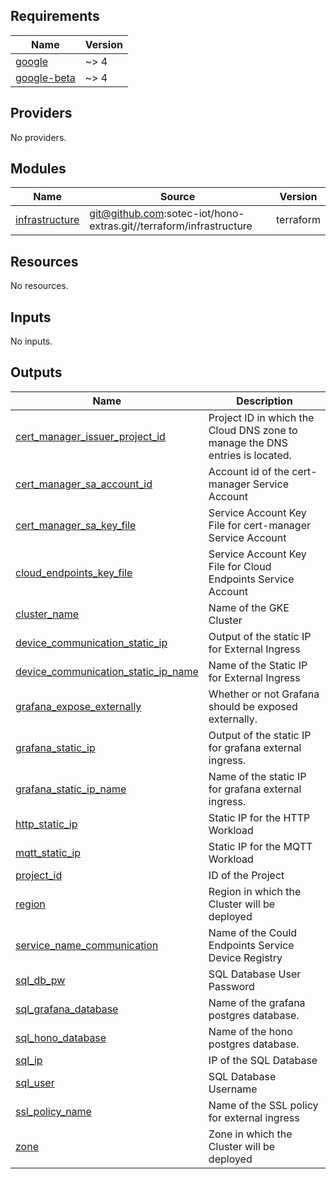 ## Requirements

| Name | Version |
|------|---------|
| <a name="requirement_google"></a> [google](#requirement\_google) | ~> 4 |
| <a name="requirement_google-beta"></a> [google-beta](#requirement\_google-beta) | ~> 4 |

## Providers

No providers.

## Modules

| Name | Source | Version |
|------|--------|---------|
| <a name="module_infrastructure"></a> [infrastructure](#module\_infrastructure) | git@github.com:sotec-iot/hono-extras.git//terraform/infrastructure | terraform |

## Resources

No resources.

## Inputs

No inputs.

## Outputs

| Name | Description |
|------|-------------|
| <a name="output_cert_manager_issuer_project_id"></a> [cert\_manager\_issuer\_project\_id](#output\_cert\_manager\_issuer\_project\_id) | Project ID in which the Cloud DNS zone to manage the DNS entries is located. |
| <a name="output_cert_manager_sa_account_id"></a> [cert\_manager\_sa\_account\_id](#output\_cert\_manager\_sa\_account\_id) | Account id of the cert-manager Service Account |
| <a name="output_cert_manager_sa_key_file"></a> [cert\_manager\_sa\_key\_file](#output\_cert\_manager\_sa\_key\_file) | Service Account Key File for cert-manager Service Account |
| <a name="output_cloud_endpoints_key_file"></a> [cloud\_endpoints\_key\_file](#output\_cloud\_endpoints\_key\_file) | Service Account Key File for Cloud Endpoints Service Account |
| <a name="output_cluster_name"></a> [cluster\_name](#output\_cluster\_name) | Name of the GKE Cluster |
| <a name="output_device_communication_static_ip"></a> [device\_communication\_static\_ip](#output\_device\_communication\_static\_ip) | Output of the static IP for External Ingress |
| <a name="output_device_communication_static_ip_name"></a> [device\_communication\_static\_ip\_name](#output\_device\_communication\_static\_ip\_name) | Name of the Static IP for External Ingress |
| <a name="output_grafana_expose_externally"></a> [grafana\_expose\_externally](#output\_grafana\_expose\_externally) | Whether or not Grafana should be exposed externally. |
| <a name="output_grafana_static_ip"></a> [grafana\_static\_ip](#output\_grafana\_static\_ip) | Output of the static IP for grafana external ingress. |
| <a name="output_grafana_static_ip_name"></a> [grafana\_static\_ip\_name](#output\_grafana\_static\_ip\_name) | Name of the static IP for grafana external ingress. |
| <a name="output_http_static_ip"></a> [http\_static\_ip](#output\_http\_static\_ip) | Static IP for the HTTP Workload |
| <a name="output_mqtt_static_ip"></a> [mqtt\_static\_ip](#output\_mqtt\_static\_ip) | Static IP for the MQTT Workload |
| <a name="output_project_id"></a> [project\_id](#output\_project\_id) | ID of the Project |
| <a name="output_region"></a> [region](#output\_region) | Region in which the Cluster will be deployed |
| <a name="output_service_name_communication"></a> [service\_name\_communication](#output\_service\_name\_communication) | Name of the Could Endpoints Service Device Registry |
| <a name="output_sql_db_pw"></a> [sql\_db\_pw](#output\_sql\_db\_pw) | SQL Database User Password |
| <a name="output_sql_grafana_database"></a> [sql\_grafana\_database](#output\_sql\_grafana\_database) | Name of the grafana postgres database. |
| <a name="output_sql_hono_database"></a> [sql\_hono\_database](#output\_sql\_hono\_database) | Name of the hono postgres database. |
| <a name="output_sql_ip"></a> [sql\_ip](#output\_sql\_ip) | IP of the SQL Database |
| <a name="output_sql_user"></a> [sql\_user](#output\_sql\_user) | SQL Database Username |
| <a name="output_ssl_policy_name"></a> [ssl\_policy\_name](#output\_ssl\_policy\_name) | Name of the SSL policy for external ingress |
| <a name="output_zone"></a> [zone](#output\_zone) | Zone in which the Cluster will be deployed |
